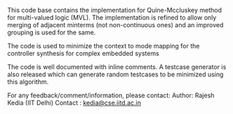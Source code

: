 This code base contains the implementation for Quine-Mccluskey method for multi-valued logic (MVL).
The implementation is refined to allow only merging of adjacent minterms (not non-continuous ones) and an improved grouping is used for the same.

The code is used to minimize the context to mode mapping for the controller synthesis for complex embedded systems

The code is well documented with inline comments. A testcase generator is also released which can generate random testcases to be minimized using this algorithm.

For any feedback/comment/information, please contact:
Author: Rajesh Kedia (IIT Delhi)
Contact : kedia@cse.iitd.ac.in
